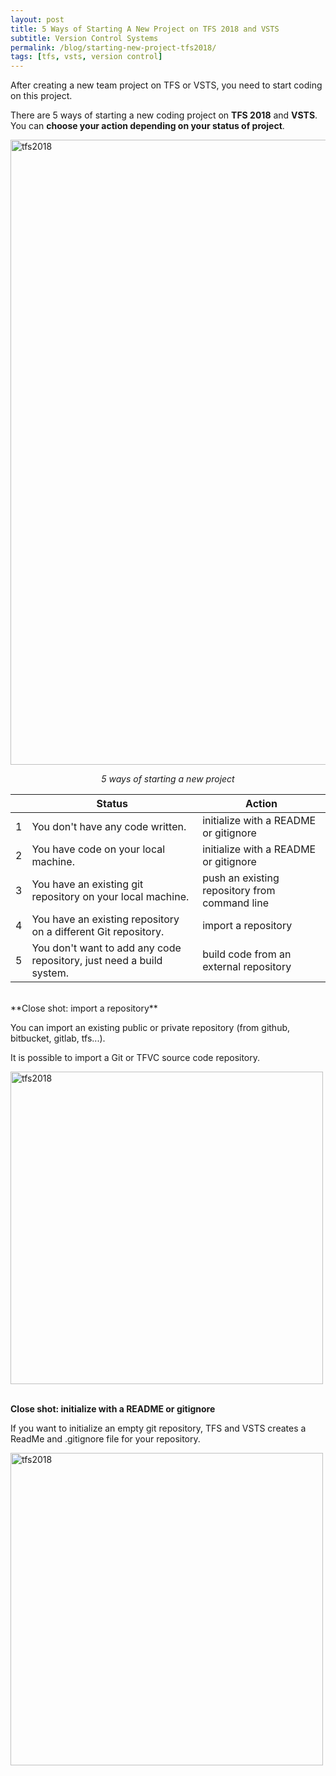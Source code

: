 ```yaml
---
layout: post
title: 5 Ways of Starting A New Project on TFS 2018 and VSTS
subtitle: Version Control Systems
permalink: /blog/starting-new-project-tfs2018/
tags: [tfs, vsts, version control]
---
```


After creating a new team project on TFS or VSTS, you need to start coding on this project.

There are 5 ways of starting a new coding project on **TFS 2018** and **VSTS**. You can **choose your action depending on your status of project**.

<div style="text-align:left;">
  <a href="https://emredundar.github.io/img/tfs-1.PNG">
    <img src="https://emredundar.github.io/img/tfs-1.PNG" alt="tfs2018" style="width: 1000px;">
  </a>
</div>

<p style="text-align: center;"><i>5 ways of starting a new project</i></p>

  
|   | Status			                                                         | Action						                    					|
| - | -------------------------------------------------------------------- | ---------------------------------------------- |
| 1 | You don't have any code written.                                     | initialize with a README or gitignore			    |
| 2 | You have code on your local machine.                                 | initialize with a README or gitignore			    |
| 3 | You have an existing git repository on your local machine.           | push an existing repository from command line	|
| 4 | You have an existing repository on a different Git repository.       | import a repository							              |
| 5 | You don't want to add any code repository, just need a build system. | build code from an external repository		    	|

<br>
**Close shot: import a repository**

You can import an existing public or private repository (from github, bitbucket, gitlab, tfs...). 

It is possible to import a Git or TFVC source code repository.

<div style="text-align:left;">
  <a href="https://emredundar.github.io/img/tfs-2.PNG">
    <img src="https://emredundar.github.io/img/tfs-2.PNG" alt="tfs2018" style="width: 500px;">
  </a>
</div>
<br>

**Close shot: initialize with a README or gitignore**

If you want to initialize an empty git repository, TFS and VSTS creates a ReadMe and .gitignore file for your repository.

<div style="text-align:left;">
  <a href="https://emredundar.github.io/img/tfs-3.PNG">
    <img src="https://emredundar.github.io/img/tfs-3.PNG" alt="tfs2018" style="width: 500px;">
  </a>
</div>
<br>
